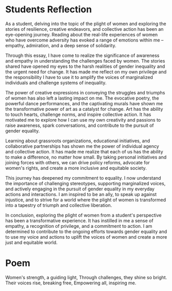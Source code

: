 # Students Reflection

As a student, delving into the topic of the plight of women and exploring the stories of resilience, creative endeavors, and collective action has been an eye-opening journey. Reading about the real-life experiences of women who have overcome adversity has evoked a range of emotions within me – empathy, admiration, and a deep sense of solidarity.<br>

Through this essay, I have come to realize the significance of awareness and empathy in understanding the challenges faced by women. The stories shared have opened my eyes to the harsh realities of gender inequality and the urgent need for change. It has made me reflect on my own privilege and the responsibility I have to use it to amplify the voices of marginalized individuals and challenge systems of inequality.<br>

The power of creative expressions in conveying the struggles and triumphs of women has also left a lasting impact on me. The evocative poetry, the powerful dance performances, and the captivating murals have shown me the transformative power of art as a catalyst for change. Art has the ability to touch hearts, challenge norms, and inspire collective action. It has motivated me to explore how I can use my own creativity and passions to raise awareness, spark conversations, and contribute to the pursuit of gender equality.<br>

Learning about grassroots organizations, educational initiatives, and collaborative partnerships has shown me the power of individual agency and collective action. It has made me realize that each of us has the ability to make a difference, no matter how small. By taking personal initiatives and joining forces with others, we can drive policy reforms, advocate for women's rights, and create a more inclusive and equitable society.<br>

This journey has deepened my commitment to equality. I now understand the importance of challenging stereotypes, supporting marginalized voices, and actively engaging in the pursuit of gender equality in my everyday actions and interactions. I am inspired to be an ally, to speak up against injustice, and to strive for a world where the plight of women is transformed into a tapestry of triumph and collective liberation.<br>

In conclusion, exploring the plight of women from a student's perspective has been a transformative experience. It has instilled in me a sense of empathy, a recognition of privilege, and a commitment to action. I am determined to contribute to the ongoing efforts towards gender equality and to use my voice and actions to uplift the voices of women and create a more just and equitable world.<br>

# Poem


Women's strength, a guiding light,
Through challenges, they shine so bright.
Their voices rise, breaking free,
Empowering all, inspiring me.